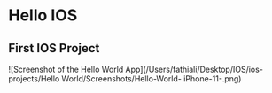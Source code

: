 # Hello IOS

## First IOS Project

![Screenshot of the Hello World App](/Users/fathiali/Desktop/IOS/ios-projects/Hello World/Screenshots/Hello-World- iPhone-11-.png)
